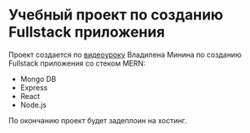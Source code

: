 # Учебный проект по созданию Fullstack приложения

Проект создается по [видеоуроку](https://www.youtube.com/watch?v=ivDjWYcKDZI&list=PL_VelhgOgDmXF2Gb-xsu8iLrIXWl_EScf&index=2&t=5270s) Владилена Минина по созданию Fullstack приложения со стеком MERN:

* Mongo DB
* Express
* React
* Node.js

По окончанию проект будет задеплоин на хостинг.
